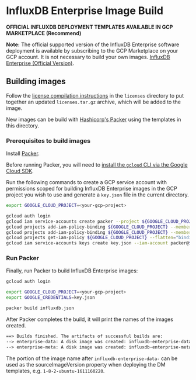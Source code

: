 # InfluxDB Enterprise Image Build 

__OFFICIAL INFLUXDB DEPLOYMENT TEMPLATES AVAILABLE IN GCP MARKETPLACE (Recommend)__

**Note:** The official supported version of the InfluxDB Enterprise software deployment is available by subscribing to the GCP Marketplace on your GCP account. It is not necessary to build your own images. [InfluxDB Enterprise (Official Version)](https://console.cloud.google.com/marketplace/details/influxdata-public/influxdb-enterprise-vm?q=influxdb).

## Building images

Follow the [license compilation instructions](../licenses/README.md) in the `licenses` directory to put together an updated `licenses.tar.gz` archive, which will be added to the image.

New images can be build with [Hashicorp's
Packer](https://www.packer.io/docs/builders/amazon.html) using the templates in
this directory.

### Prerequisites to build images

Install [Packer](https://learn.hashicorp.com/tutorials/packer/getting-started-install).

Before running Packer, you will need to [install the `gcloud` CLI via the Google Cloud SDK](https://cloud.google.com/sdk/docs/quickstart).

Run the following commands to create a GCP service account with permissions scoped for building InfluxDB Enterprise images in the GCP project you wish to use and generate a `key.json` file in the current directory.

```sh
export GOOGLE_CLOUD_PROJECT=<your-gcp-project>

gcloud auth login
gcloud iam service-accounts create packer --project ${GOOGLE_CLOUD_PROJECT} --description="InfluxDB Enterprise on Marketplace Packer Service Account" --display-name="Marketplace Packer Service Account"
gcloud projects add-iam-policy-binding ${GOOGLE_CLOUD_PROJECT} --member=serviceAccount:packer@${GOOGLE_CLOUD_PROJECT}.iam.gserviceaccount.com --role=roles/compute.instanceAdmin.v1
gcloud projects add-iam-policy-binding ${GOOGLE_CLOUD_PROJECT} --member=serviceAccount:packer@${GOOGLE_CLOUD_PROJECT}.iam.gserviceaccount.com --role=roles/iam.serviceAccountUser
gcloud projects get-iam-policy ${GOOGLE_CLOUD_PROJECT} --flatten="bindings[].members" --format="value(bindings.members[])"
gcloud iam service-accounts keys create key.json --iam-account packer@${GOOGLE_CLOUD_PROJECT}.iam.gserviceaccount.com
```

### Run Packer

Finally, run Packer to build InfluxDB Enterprise images:

```sh
gcloud auth login

export GOOGLE_CLOUD_PROJECT=<your-gcp-project>
export GOOGLE_CREDENTIALS=key.json

packer build influxdb.json
```

After Packer completes the build, it will print the names of the images created.

```txt
==> Builds finished. The artifacts of successful builds are:
--> enterprise-data: A disk image was created: influxdb-enterprise-data-1-8-2-ubuntu-1611160220
--> enterprise-meta: A disk image was created: influxdb-enterprise-meta-1-8-2-ubuntu-1611160220
```

The portion of the image name after `influxdb-enterprise-data-` can be used as the sourceImageVersion property when deploying the DM templates, e.g. `1-8-2-ubuntu-1611160220`.
